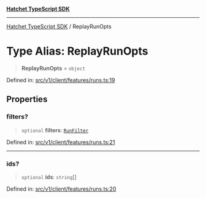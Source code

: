 [**Hatchet TypeScript SDK**](../README.md)

***

[Hatchet TypeScript SDK](../README.md) / ReplayRunOpts

# Type Alias: ReplayRunOpts

> **ReplayRunOpts** = `object`

Defined in: [src/v1/client/features/runs.ts:19](https://github.com/hatchet-dev/hatchet/blob/0288a24f2e9f14787135b399bd47182f4d1260d9/sdks/typescript/src/v1/client/features/runs.ts#L19)

## Properties

### filters?

> `optional` **filters**: [`RunFilter`](RunFilter.md)

Defined in: [src/v1/client/features/runs.ts:21](https://github.com/hatchet-dev/hatchet/blob/0288a24f2e9f14787135b399bd47182f4d1260d9/sdks/typescript/src/v1/client/features/runs.ts#L21)

***

### ids?

> `optional` **ids**: `string`[]

Defined in: [src/v1/client/features/runs.ts:20](https://github.com/hatchet-dev/hatchet/blob/0288a24f2e9f14787135b399bd47182f4d1260d9/sdks/typescript/src/v1/client/features/runs.ts#L20)
